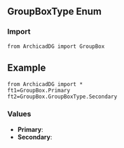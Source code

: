 ## GroupBoxType Enum

### Import
```
from ArchicadDG import GroupBox
``` 

## Example
```
from ArchicadDG import *
ft1=GroupBox.Primary
ft2=GroupBox.GroupBoxType.Secondary
```

### Values
* **Primary**:
* **Secondary**:
